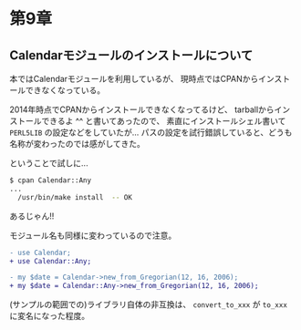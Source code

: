 # 第9章
## Calendarモジュールのインストールについて

本ではCalendarモジュールを利用しているが、
現時点ではCPANからインストールできなくなっている。

2014年時点でCPANからインストールできなくなってるけど、
tarballからインストールできるよ ^^ と書いてあったので、
素直にインストールシェル書いて `PERL5LIB` の設定などをしていたが...
パスの設定を試行錯誤していると、どうも名称が変わったのでは感がしてきた。

ということで試しに...

```sh
$ cpan Calendar::Any
...
  /usr/bin/make install  -- OK
```

あるじゃん!!

モジュール名も同様に変わっているので注意。

```diff
- use Calendar;
+ use Calendar::Any;

- my $date = Calendar->new_from_Gregorian(12, 16, 2006);
+ my $date = Calendar::Any->new_from_Gregorian(12, 16, 2006);
```

(サンプルの範囲での)ライブラリ自体の非互換は、
`convert_to_xxx` が `to_xxx` に変名になった程度。
